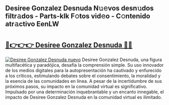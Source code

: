 ## Desiree Gonzalez Desnuda N𝚞𝚎vos desn𝚞dos filtr𝚊dos - Parts-kIk F𝚘tos vid𝚎o - C𝚘ntenido atr𝚊ctivo EenLW

# <h2><a href="http://mbdqtk.tromn.icu/?c=Desiree+Gonzalez+Desnuda">🔗👉👉👉 Desiree Gonzalez Desnuda 🔗🔗</a></h2>

[![Desiree Gonzalez Desnuda nuevo](https://i.imgur.com/pEAQMta.gif)](http://mbdqtk.tromn.icu/?c=Desiree+Gonzalez+Desnuda)
Desiree Gonzalez Desnuda, una figura multifacética y paradójica, desafía la comprensión simple. Su uso innovador de los medios digitales para la autopresentación ha cautivado y enfurecido a los críticos, estimulando debates sobre el consentimiento, la moralidad y la esencia de las comunidades en línea. A pesar de la incertidumbre de sus próximos pasos, su impacto en la comunidad virtual es significativo. Impulsado por una determinación inquebrantable y un encanto innegable, el impacto de Desiree Gonzalez Desnuda en la comunidad virtual es ilimitado.
